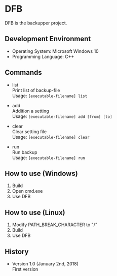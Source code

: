 DFB
===
DFB is the backupper project.

Development Environment
-----------------------
* Operating System: Microsoft Windows 10
* Programming Language: C++

Commands
--------
* list  
Print list of backup-file  
Usage: `[executable-filename] list`

* add  
Addition a setting  
Usage: `[executable-filename] add [from] [to]`

* clear  
Clear setting file  
Usage: `[executable-filename] clear`

* run  
Run backup  
Usage: `[executable-filename] run`

How to use (Windows)
--------------------
1. Build
2. Open cmd.exe
3. Use DFB

How to use (Linux)
------------------
1. Modify PATH\_BREAK\_CHARACTER to "/"  
2. Build
3. Use DFB

History
-------
* Version 1.0 (January 2nd, 2018)  
First version
